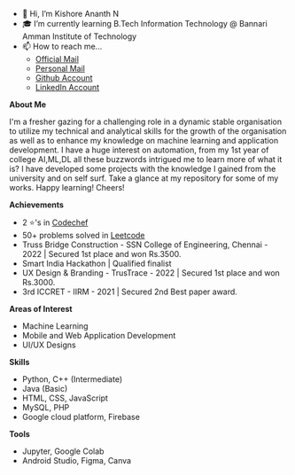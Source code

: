 - 👋 Hi, I’m Kishore Ananth N
- 🎓 I’m currently learning B.Tech Information Technology @ Bannari Amman Institute of Technology
- 📫 How to reach me...
  - [Official Mail](kishoreananth.it20@bitsathy.ac.in)
  - [Personal Mail](kishoreananth718@gmail.com)
  - [Github Account](https://github.com/KishoreAnanth18)
  - [LinkedIn Account](https://www.linkedin.com/in/kishoreananth18/)
  
**About Me**

I'm a fresher gazing for a challenging role in a dynamic stable organisation to utilize my technical and analytical skills for the growth of the organisation as well as to enhance my knowledge on machine learning and application development. I have a huge interest on automation, from my 1st year of college AI,ML,DL all these buzzwords intrigued me to learn more of what it is? I have developed some projects with the knowledge I gained from the university and on self surf. Take a glance at my repository for some of my works. Happy learning! Cheers! 

**Achievements**

- 2 ⭐'s in [Codechef](https://www.codechef.com/users/baite_114)
- 50+ problems solved in [Leetcode](https://leetcode.com/kishoreananth718/)
- Truss Bridge Construction - SSN College of Engineering, Chennai - 2022 | Secured 1st place and won Rs.3500.
- Smart India Hackathon | Qualified finalist
- UX Design & Branding - TrusTrace - 2022 | Secured 1st place and won Rs.3000.
- 3rd ICCRET - IIRM - 2021 | Secured 2nd Best paper award.

**Areas of Interest**

- Machine Learning 
- Mobile and Web Application Development
- UI/UX Designs

**Skills**

- Python, C++ (Intermediate)
- Java (Basic)
- HTML, CSS, JavaScript
- MySQL, PHP
- Google cloud platform, Firebase

**Tools**

- Jupyter, Google Colab
- Android Studio, Figma, Canva
